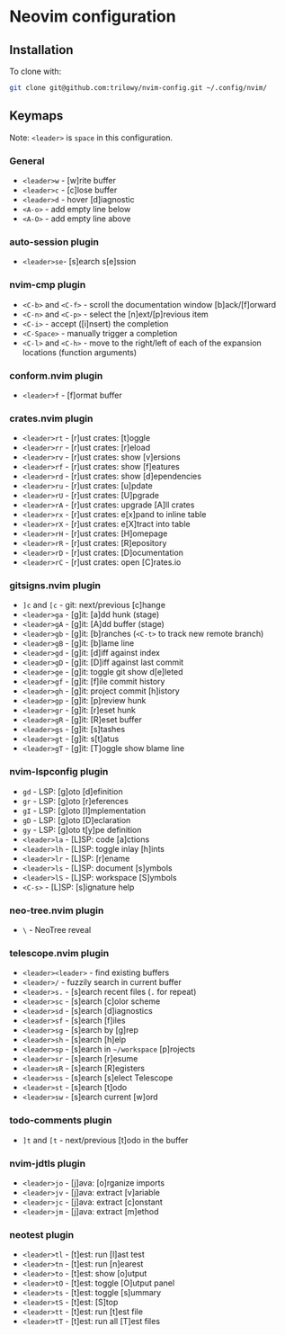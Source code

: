 # Neovim configuration

## Installation

To clone with:
```sh
git clone git@github.com:trilowy/nvim-config.git ~/.config/nvim/
```

## Keymaps

Note: `<leader>` is `space` in this configuration.

### General

- `<leader>w` - [w]rite buffer
- `<leader>c` - [c]lose buffer
- `<leader>d` - hover [d]iagnostic
- `<A-o>` - add empty line below
- `<A-O>` - add empty line above

### auto-session plugin

- `<leader>se`- [s]earch s[e]ssion

### nvim-cmp plugin

- `<C-b>` and `<C-f>` - scroll the documentation window [b]ack/[f]orward
- `<C-n>` and `<C-p>` - select the [n]ext/[p]revious item
- `<C-i>` - accept ([i]nsert) the completion
- `<C-Space>` - manually trigger a completion
- `<C-l>` and `<C-h>` - move to the right/left of each of the expansion locations (function arguments)

### conform.nvim plugin

- `<leader>f` - [f]ormat buffer

### crates.nvim plugin

- `<leader>rt` - [r]ust crates: [t]oggle
- `<leader>rr` - [r]ust crates: [r]eload
- `<leader>rv` - [r]ust crates: show [v]ersions
- `<leader>rf` - [r]ust crates: show [f]eatures
- `<leader>rd` - [r]ust crates: show [d]ependencies
- `<leader>ru` - [r]ust crates: [u]pdate
- `<leader>rU` - [r]ust crates: [U]pgrade
- `<leader>rA` - [r]ust crates: upgrade [A]ll crates
- `<leader>rx` - [r]ust crates: e[x]pand to inline table
- `<leader>rX` - [r]ust crates: e[X]tract into table
- `<leader>rH` - [r]ust crates: [H]omepage
- `<leader>rR` - [r]ust crates: [R]epository
- `<leader>rD` - [r]ust crates: [D]ocumentation
- `<leader>rC` - [r]ust crates: open [C]rates.io

### gitsigns.nvim plugin

- `]c` and `[c` - git: next/previous [c]hange
- `<leader>ga` - [g]it: [a]dd hunk (stage)
- `<leader>gA` - [g]it: [A]dd buffer (stage)
- `<leader>gb` - [g]it: [b]ranches (`<C-t>` to track new remote branch)
- `<leader>gB` - [g]it: [b]lame line
- `<leader>gd` - [g]it: [d]iff against index
- `<leader>gD` - [g]it: [D]iff against last commit
- `<leader>ge` - [g]it: toggle git show d[e]leted
- `<leader>gf` - [g]it: [f]ile commit history
- `<leader>gh` - [g]it: project commit [h]istory
- `<leader>gp` - [g]it: [p]review hunk
- `<leader>gr` - [g]it: [r]eset hunk
- `<leader>gR` - [g]it: [R]eset buffer
- `<leader>gs` - [g]it: [s]tashes
- `<leader>gt` - [g]it: s[t]atus
- `<leader>gT` - [g]it: [T]oggle show blame line

### nvim-lspconfig plugin

- `gd` - LSP: [g]oto [d]efinition
- `gr` - LSP: [g]oto [r]eferences
- `gI` - LSP: [g]oto [I]mplementation
- `gD` - LSP: [g]oto [D]eclaration
- `gy` - LSP: [g]oto t[y]pe definition
- `<leader>la` - [L]SP: code [a]ctions
- `<leader>lh` - [L]SP: toggle inlay [h]ints
- `<leader>lr` - [L]SP: [r]ename
- `<leader>ls` - [L]SP: document [s]ymbols
- `<leader>lS` - [L]SP: workspace [S]ymbols
- `<C-s>` - [L]SP: [s]ignature help

### neo-tree.nvim plugin

- `\` - NeoTree reveal

### telescope.nvim plugin

- `<leader><leader>` - find existing buffers
- `<leader>/` - fuzzily search in current buffer
- `<leader>s.` - [s]earch recent files (`.` for repeat)
- `<leader>sc` - [s]earch [c]olor scheme
- `<leader>sd` - [s]earch [d]iagnostics
- `<leader>sf` - [s]earch [f]iles
- `<leader>sg` - [s]earch by [g]rep
- `<leader>sh` - [s]earch [h]elp
- `<leader>sp` - [s]earch in `~/workspace` [p]rojects
- `<leader>sr` - [s]earch [r]esume
- `<leader>sR` - [s]earch [R]egisters
- `<leader>ss` - [s]earch [s]elect Telescope
- `<leader>st` - [s]earch [t]odo
- `<leader>sw` - [s]earch current [w]ord

### todo-comments plugin

- `]t` and `[t` - next/previous [t]odo in the buffer

### nvim-jdtls plugin

- `<leader>jo` - [j]ava: [o]rganize imports
- `<leader>jv` - [j]ava: extract [v]ariable
- `<leader>jc` - [j]ava: extract [c]onstant
- `<leader>jm` - [j]ava: extract [m]ethod

### neotest plugin

- `<leader>tl` - [t]est: run [l]ast test
- `<leader>tn` - [t]est: run [n]earest
- `<leader>to` - [t]est: show [o]utput
- `<leader>tO` - [t]est: toggle [O]utput panel
- `<leader>ts` - [t]est: toggle [s]ummary
- `<leader>tS` - [t]est: [S]top
- `<leader>tt` - [t]est: run [t]est file
- `<leader>tT` - [t]est: run all [T]est files

